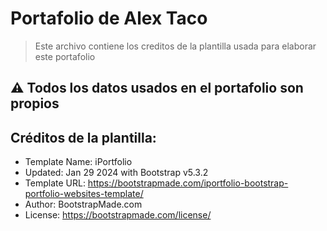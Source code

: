 # Portafolio de Alex Taco
> Este archivo contiene los creditos de la plantilla usada para elaborar este portafolio 

## ⚠️ Todos los datos usados en el portafolio son propios

## Créditos de la plantilla:

* Template Name: iPortfolio
* Updated: Jan 29 2024 with Bootstrap v5.3.2
* Template URL: https://bootstrapmade.com/iportfolio-bootstrap-portfolio-websites-template/
* Author: BootstrapMade.com
* License: https://bootstrapmade.com/license/

